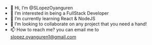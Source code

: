 - 👋 Hi, I’m @SLopezOyanguren
- 👀 I’m interested in being a FullStack Developer
- 🌱 I’m currently learning React & NodeJS
- 💞️ I’m looking to collaborate on any project that you need a hand!
- 📫 How to reach me? you can email me to slopez.oyanguren1@gmail.com

<!---
SLopezOyanguren/SLopezOyanguren is a ✨ special ✨ repository because its `README.md` (this file) appears on your GitHub profile.
You can click the Preview link to take a look at your changes.
--->
